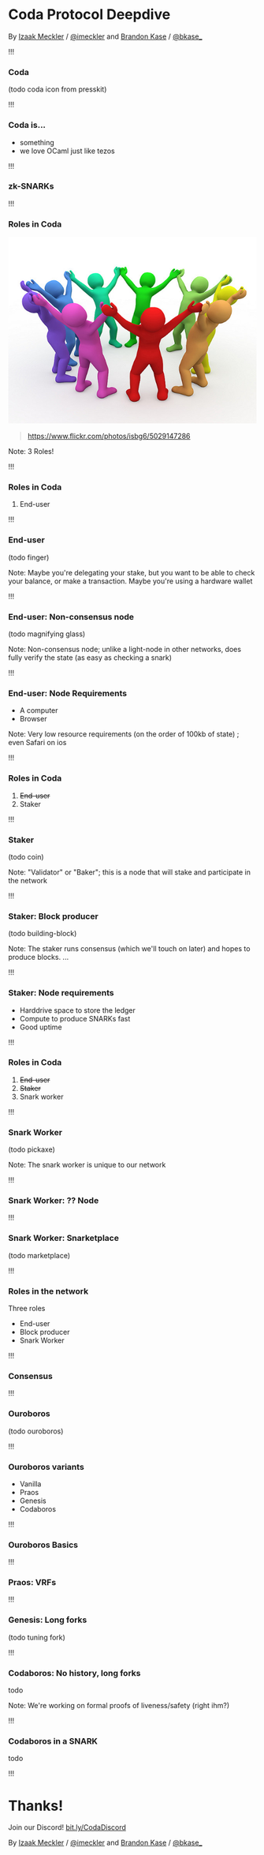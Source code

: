 <!-- .slide: data-background="#2aa198" -->
<!-- .slide: data-state="terminal" -->
# Coda Protocol Deepdive

By
<a href="http://bkase.com">Izaak Meckler</a> / <a href="http://twitter.com/izmeckler">@imeckler</a> and
<a href="http://bkase.com">Brandon Kase</a> / <a href="http://twitter.com/bkase_">@bkase_</a>

!!!

### Coda

(todo coda icon from presskit)

!!!

### Coda is...

* something
* we love OCaml just like tezos

!!!

### zk-SNARKs

!!!

### Roles in Coda

![work together](img/work-together.jpg)

> https://www.flickr.com/photos/isbg6/5029147286

Note: 3 Roles!

!!!

### Roles in Coda

1. End-user

!!!

### End-user

(todo finger)

Note: Maybe you're delegating your stake, but you want to be able to check your balance, or make a transaction. Maybe you're using a hardware wallet

!!!

### End-user: Non-consensus node

(todo magnifying glass)

Note: Non-consensus node; unlike a light-node in other networks, does fully verify the state (as easy as checking a snark)

!!!

### End-user: Node Requirements

* A computer
* <!-- .element: class="fragment" data-fragment-index="2" --> Browser <!-- .element: class="fragment" data-fragment-index="2" -->

Note: Very low resource requirements (on the order of 100kb of state) ; even Safari on ios

!!!

### Roles in Coda

1. ~~End-user~~
2. Staker

!!!

### Staker

(todo coin)

Note: "Validator" or "Baker"; this is a node that will stake and participate in the network

!!!

### Staker: Block producer

(todo building-block)

Note: The staker runs consensus (which we'll touch on later) and hopes to produce blocks. ...

!!!

### Staker: Node requirements

* Harddrive space to store the ledger
* <!-- .element: class="fragment" data-fragment-index="1" --> Compute to produce SNARKs fast <!-- .element: class="fragment" data-fragment-index="1" -->
* <!-- .element: class="fragment" data-fragment-index="2" --> Good uptime <!-- .element: class="fragment" data-fragment-index="2" -->

!!!

### Roles in Coda

1. ~~End-user~~
2. ~~Staker~~
3. Snark worker

!!!

### Snark Worker

(todo pickaxe)

Note: The snark worker is unique to our network 

!!!

### Snark Worker: ?? Node

!!!

### Snark Worker: Snarketplace

(todo marketplace)

!!!

### Roles in the network

Three roles

* <!-- .element: class="fragment" data-fragment-index="1" --> End-user <!-- .element: class="fragment" data-fragment-index="1" -->
* <!-- .element: class="fragment" data-fragment-index="2" --> Block producer <!-- .element: class="fragment" data-fragment-index="2" -->
* <!-- .element: class="fragment" data-fragment-index="3" --> Snark Worker <!-- .element: class="fragment" data-fragment-index="3" -->

!!!

### Consensus

!!!

### Ouroboros

(todo ouroboros)

!!!

### Ouroboros variants

* Vanilla
* <!-- .element: class="fragment" data-fragment-index="1" --> Praos <!-- .element: class="fragment" data-fragment-index="1" -->
* <!-- .element: class="fragment" data-fragment-index="2" --> Genesis <!-- .element: class="fragment" data-fragment-index="2" -->
* <!-- .element: class="fragment" data-fragment-index="3" --> Codaboros <!-- .element: class="fragment" data-fragment-index="3" -->

!!!

### Ouroboros Basics

!!!

### Praos: VRFs

!!!

### Genesis: Long forks

(todo tuning fork)

!!!

### Codaboros: No history, long forks

todo

Note: We're working on formal proofs of liveness/safety (right ihm?)

!!!

### Codaboros in a SNARK

todo

!!!

<!-- .slide: data-background="#2aa198" -->
<!-- .slide: data-state="terminal" -->
# Thanks!

Join our Discord! <a href=https://bit.ly/CodaDiscord>bit.ly/CodaDiscord</a>


By
<a href="http://bkase.com">Izaak Meckler</a> / <a href="http://twitter.com/izmeckler">@imeckler</a> and
<a href="http://bkase.com">Brandon Kase</a> / <a href="http://twitter.com/bkase_">@bkase_</a>

